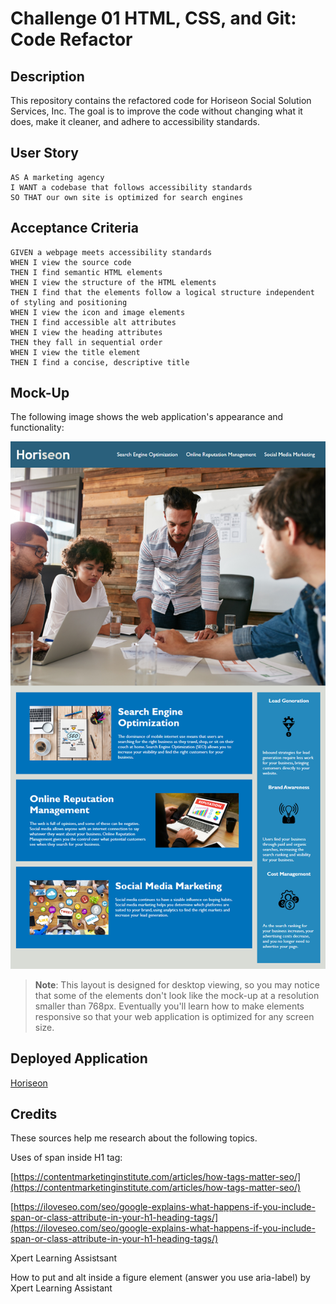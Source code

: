# Challenge 01 HTML, CSS, and Git: Code Refactor

## Description

This repository contains the refactored code for Horiseon Social Solution Services, Inc.  The goal is to improve the code without changing what it does, make it cleaner, and adhere to accessibility standards.

## User Story

```
AS A marketing agency
I WANT a codebase that follows accessibility standards
SO THAT our own site is optimized for search engines
```

## Acceptance Criteria

```
GIVEN a webpage meets accessibility standards
WHEN I view the source code
THEN I find semantic HTML elements
WHEN I view the structure of the HTML elements
THEN I find that the elements follow a logical structure independent of styling and positioning
WHEN I view the icon and image elements
THEN I find accessible alt attributes
WHEN I view the heading attributes
THEN they fall in sequential order
WHEN I view the title element
THEN I find a concise, descriptive title
```

## Mock-Up

The following image shows the web application's appearance and functionality:

![The Horiseon webpage includes a navigation bar, a header image, and cards with text and images at the bottom of the page.](./assets/images/01-html-css-git-homework-demo.png)

> **Note**: This layout is designed for desktop viewing, so you may notice that some of the elements don't look like the mock-up at a resolution smaller than 768px. Eventually you'll learn how to make elements responsive so that your web application is optimized for any screen size.

## Deployed Application 

[Horiseon](https://leenacruz.github.io/Code-Refactor-Challenge/)

## Credits
These sources help me research about the following topics. 

Uses of span inside H1 tag:  

[https://contentmarketinginstitute.com/articles/how-tags-matter-seo/](https://contentmarketinginstitute.com/articles/how-tags-matter-seo/)

[https://iloveseo.com/seo/google-explains-what-happens-if-you-include-span-or-class-attribute-in-your-h1-heading-tags/](https://iloveseo.com/seo/google-explains-what-happens-if-you-include-span-or-class-attribute-in-your-h1-heading-tags/)

Xpert Learning Assistsant

How to put and alt inside a figure element (answer you use aria-label) by Xpert Learning Assistant

